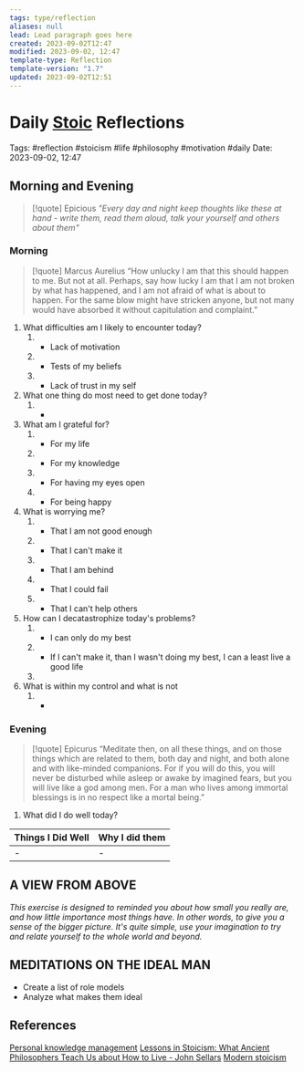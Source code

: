 ```yaml
---
tags: type/reflection
aliases: null
lead: Lead paragraph goes here
created: 2023-09-02T12:47
modified: 2023-09-02, 12:47
template-type: Reflection
template-version: "1.7"
updated: 2023-09-02T12:51
---
```



# Daily [Stoic](../SLIP-BOX/Stoicism.md) Reflections

Tags:  #reflection #stoicism #life #philosophy #motivation #daily
Date: 2023-09-02, 12:47

## Morning and Evening

> [!quote] Epicious 
> _"Every day and night keep thoughts like these at hand - write them, 
> read them aloud, talk your yourself and others about them"_


### Morning

> [!quote] Marcus Aurelius
> “How unlucky I am that this should happen to me. But not at all. Perhaps, say 
> how lucky I am that I am not broken by what has happened, and I am not 
> afraid  of what is about to happen. For the same blow might have stricken 
> anyone, but not many would have absorbed it without capitulation 
> and complaint.”

1. What difficulties am I likely to encounter today?
	1. - Lack of motivation
	2. - Tests of my beliefs 
	3. - Lack of trust in my self
2. What one thing do most need to get done today?
	1. - 
3. What am I grateful for?
	1. - For my life
	2. - For my knowledge 
	3. - For having my eyes open 
	4. - For being happy 
4. What is worrying me?
	1. - That I am not good enough 
	2. - That I can't make it 
	3. - That I am behind
	4. - That I could fail
	5. - That I can't help others 
5. How can I decatastrophize today's problems?
	1. - I can only do my best 
	2. - If I can't make it, than I wasn't doing my best, I can a least live a good life
	3. 
6. What is within my control and what is not
	1. -

### Evening

> [!quote]  Epicurus
> “Meditate then, on all these things, and on those things which are related 
> to them, both day and night, and both alone and with like-minded 
> companions. For if you will do this, you will never be disturbed while 
> asleep or awake by imagined fears, but you will live like a god among 
> men. For a man who lives among immortal blessings is in no respect 
> like a mortal being.”

1. What did I do well today?

| Things I Did Well | Why I did them |
| ------------------- | ---------------- |
| -                 | -              |

## A VIEW FROM ABOVE

_This exercise is designed to reminded you about how small you really are, and how little importance most things have. In other words, to give you a sense of the bigger picture. It's quite simple, use your imagination to try and relate yourself to the whole world and beyond._

## MEDITATIONS ON THE IDEAL MAN

- Create a list of role models 
- Analyze what makes them ideal 

## References

[Personal knowledge management](Personal%20knowledge%20management.md)
[Lessons in Stoicism: What Ancient Philosophers Teach Us about How to Live - John Sellars](https://books.google.cz/books/about/Lessons_in_Stoicism.html?id=ky84zQEACAAJ&redir_esc=y)
[Modern stoicism](https://modernstoicism.com/)


